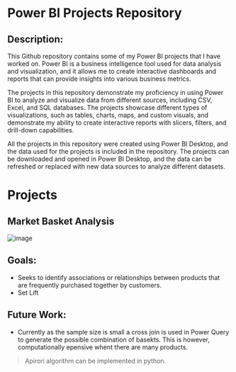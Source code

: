 # Power BI Projects Repository

## Description:

This Github repository contains some of my Power BI projects that I have worked on. Power BI is a business intelligence tool used for data analysis and visualization, and it allows me to create interactive dashboards and reports that can provide insights into various business metrics.

The projects in this repository demonstrate my proficiency in using Power BI to analyze and visualize data from different sources, including CSV, Excel, and SQL databases. The projects showcase different types of visualizations, such as tables, charts, maps, and custom visuals, and demonstrate my ability to create interactive reports with slicers, filters, and drill-down capabilities.

All the projects in this repository were created using Power BI Desktop, and the data used for the projects is included in the repository. The projects can be downloaded and opened in Power BI Desktop, and the data can be refreshed or replaced with new data sources to analyze different datasets.

# Projects

## Market Basket Analysis

![image](https://user-images.githubusercontent.com/64235016/235219897-c12b4ae6-bf4c-4937-ba8d-57d2d10a3be2.png)

## Goals: 

* Seeks to identify associations or relationships between products that are frequently purchased together by customers.
* Set Lift 

## Future Work:

* Currently as the sample size is small a cross join is used in Power Query to generate the possible combination of basekts. This is however, computationally epensive whent there are many products.
 > Apirori algorithm can be implemented in python. 
